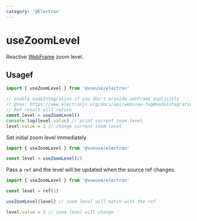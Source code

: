 ```yaml
---
category: '@Electron'
---
```


# useZoomLevel

Reactive [WebFrame](https://www.electronjs.org/docs/api/web-frame#webframe) zoom level.

## Usagef

```ts
import { useZoomLevel } from '@vueuse/electron'

// enable nodeIntegration if you don't provide webFrame explicitly 
// @see: https://www.electronjs.org/docs/api/webview-tag#nodeintegration
// Ref result will return
const level = useZoomLevel()
console.log(level.value) // print current zoom level
level.value = 2 // change current zoom level
```

Set initial zoom level immediately

```js
import { useZoomLevel } from '@vueuse/electron'

const level = useZoomLevel(2)
```

Pass a `ref` and the level will be updated when the source ref changes

```js
import { useZoomLevel } from '@vueuse/electron'

const level = ref(1)

useZoomLevel(level) // zoom level will match with the ref

level.value = 2 // zoom level will change
```


<!--FOOTER_STARTS-->
<!--FOOTER_ENDS-->
